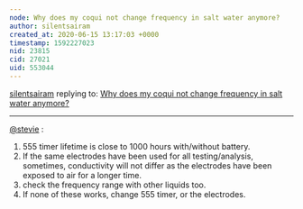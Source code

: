 ```yaml
---
node: Why does my coqui not change frequency in salt water anymore? 
author: silentsairam
created_at: 2020-06-15 13:17:03 +0000
timestamp: 1592227023
nid: 23815
cid: 27021
uid: 553044
---
```




[silentsairam](../profile/silentsairam) replying to: [Why does my coqui not change frequency in salt water anymore? ](../notes/stevie/06-10-2020/why-does-my-coqui-not-change-frequency-in-salt-water-anymore)

----
[@stevie](/profile/stevie) : 
1. 555 timer lifetime is close to 1000 hours with/without battery.
2.  If the same electrodes have been used for all testing/analysis,  sometimes, conductivity will not differ as the electrodes have been exposed to air for a longer time.
3. check the frequency range with other liquids too.
4. If none of these works, change 555 timer, or the electrodes. 
